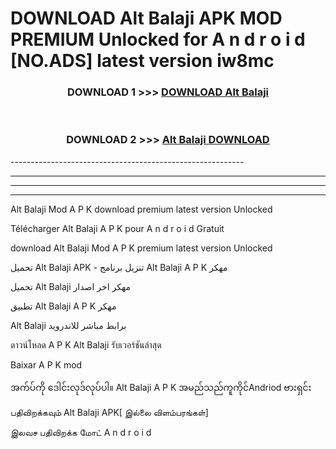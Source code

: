 # DOWNLOAD Alt Balaji  APK MOD PREMIUM Unlocked for A n d r o i d [NO.ADS] latest version iw8mc 



<div align="center">

<h3>DOWNLOAD 1 >>> <a href="https://getmod2.web.app/?judul=Alt Balaji ">DOWNLOAD Alt Balaji </a></h3><br>

<h3>DOWNLOAD 2 >>> <a href="https://getmod2.web.app/?judul=Alt Balaji ">Alt Balaji  DOWNLOAD </a></h3>

</div>
----------------------------------------------------------

----------------------------------------------------------

----------------------------------------------------------

----------------------------------------------------------

Alt Balaji  Mod A P K download premium latest version Unlocked

Télécharger Alt Balaji  A P K pour A n d r o i d Gratuit

download Alt Balaji  Mod A P K premium latest version Unlocked

تحميل Alt Balaji  APK - تنزيل برنامج Alt Balaji  A P K مهكر

تحميل Alt Balaji  مهكر اخر اصدار

تطبيق Alt Balaji  A P K مهكر

Alt Balaji  برابط مباشر للاندرويد

ดาวน์โหลด A P K Alt Balaji  รับเวอร์ชันล่าสุด

Baixar A P K mod

အက်ပ်ကို ဒေါင်းလုဒ်လုပ်ပါ။ Alt Balaji  A P K အမည်သည်ကူကိုင်Andriod ဗားရှင်း

பதிவிறக்கவும் Alt Balaji  APK[ இல்லை விளம்பரங்கள்] 
 
இலவச பதிவிறக்க மோட் A n d r o i d



